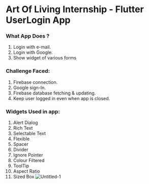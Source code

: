 # Art Of Living Internship - Flutter UserLogin App
### What App Does ?
1. Login with e-mail.
2. Login with Google.
3. Show widget of various forms

### Challenge Faced:
1. Firebase connection.
2. Google sign-In.
3. Firebase database fetching & updating.
4. Keep user logged in even when app is closed.

### Widgets Used in app:
1. Alert Dialog
2. Rich Text 
3. Selectable Text 
4. Flexible 
5. Spacer 
6. Divider 
7. Ignore Pointer 
8. Colour Filtered 
9. ToolTip 
10. Aspect Ratio 
11. Sized Box
![Untitled-1](https://user-images.githubusercontent.com/56834158/87589023-3b7aff80-c702-11ea-984c-63ef2791adc6.png)


